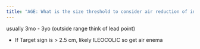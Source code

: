 ```yaml
---
title: "AGE: What is the size threshold to consider air reduction of intussusception? What age usually?"
---
```

usually 3mo - 3yo (outside range think of lead point)

- If Target sign is &gt; 2.5 cm, likely ILEOCOLIC so get air enema

